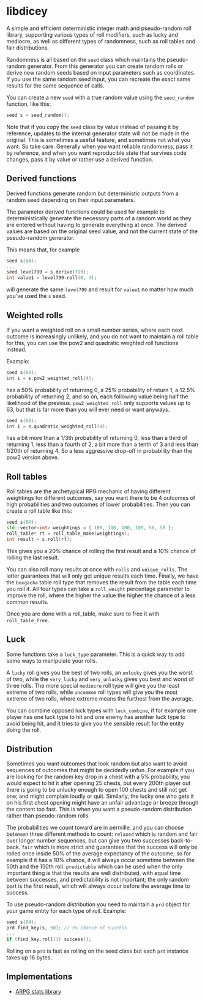 libdicey
========

A simple and efficient deterministic integer math and pseudo-random roll library,
supporting various types of roll modifiers, such as lucky and mediocre, as well
as different types of randomness, such as roll tables and fair distributions.

Randomness is all based on the `seed` class which maintains the pseudo-random
generator. From this generator you can create random rolls or derive new random
seeds based on input parameters such as coordinates. If you use the same random
seed input, you can recreate the exact same results for the same sequence of
calls.

You can create a new `seed` with a true random value using the `seed_random`
function, like this:

```c++
seed s = seed_random();
```

Note that if you copy the `seed` class by value instead of passing it by
reference, updates to the internal generator state will not be made in the
original. This is sometimes a useful feature, and sometimes not what you
want. So take care. Generally when you want reliable randomness, pass it by
reference, and when you want reproducible state that survives code changes,
pass it by value or rather use a derived function.

Derived functions
-----------------

Derived functions generate random but deterministic outputs from a random seed
depending on their input parameters.

The parameter derived functions could be used for example to deterministically
generate the necessary parts of a random world as they are entered without
having to generate everything at once. The derived values are based on the
original seed value, and not the current state of the pseudo-random generator.

This means that, for example

```c++
seed s(64);
...
seed level799 = s.derive(799);
int value1 = level799.roll(0, 4);
```

will generate the same `level799` and result for `value1` no matter how much
you've used the `s` seed.

Weighted rolls
--------------

If you want a weighted roll on a small number series, where each next outcome is
increasingly unlikely, and you do not want to maintain a roll table for this,
you can use the pow2 and quadratic weighted roll functions instead.

Example:

```c++
seed s(64);
int i = s.pow2_weighted_roll(4);
```
has a 50% probability of returning 0, a 25% probability of return 1, a 12.5%
probability of returning 2, and so on, each following value being half the
likelihood of the previous. `pow2_weighted_roll` only supports values up to 63,
but that is far more than you will ever need or want anyways.

```c++
seed s(64);
int i = s.quadratic_weighted_roll(4);
```
has a bit more than a 1/3th probability of returning 0, less than a third of
returning 1, less than a fourth of 2, a bit more than a tenth of 3 and less
than 1/20th of returning 4. So a less aggressive drop-off in probability
than the pow2 version above.

Roll tables
-----------

Roll tables are the archetypical RPG mechanic of having different weightings
for different outcomes, say you want there to be 4 outcomes of high
probabilities and two outcomes of lower probabilities. Then you can create a
roll table like this:

```c++
seed s(64);
std::vector<int> weightings = { 100, 100, 100, 100, 50, 50 };
roll_table* rt = roll_table_make(weightings);
int result = s.roll(rt);
```

This gives you a 20% chance of rolling the first result and a 10% chance of
rolling the last result.

You can also roll many results at once with `rolls` and `unique_rolls`. The
latter guarantees that will only get unique results each time. Finally, we
have the `boxgacha` table roll type that removes the result from the table
each time you roll it. All four types can take a `roll_weight` percentage
parameter to improve the roll, where the higher the value the higher the chance
of a less common results.

Once you are done with a roll_table, make sure to free it with
`roll_table_free`.

Luck
----

Some functions take a `luck_type` parameter. This is a quick way to add some
ways to manipulate your rolls.

A `lucky` roll gives you the best of two rolls, an `unlucky` gives you the
worst of two, while the `very_lucky` and `very_unlucky` gives you best and
worst of three rolls. The more special `mediocre` roll type will give you
the least extreme of two rolls, while `uncommon` roll types will give you
the most extreme of two rolls, where extreme means the furthest from the
average.

You can combine opposed luck types with `luck_combine`, if for example one
player has one luck type to hit and one enemy has another luck type to avoid
being hit, and it tries to give you the sensible result for the entity doing
the roll.

Distribution
------------

Sometimes you want outcomes that look random but also want to avoid sequences
of outcomes that might be decidedly unfun. For example if you are looking for
the random key drop in a chest with a 5% probability, you would expect to hit
it after opening 25 chests, but every 200th player out there is going to be
unlucky enough to open 100 chests and still not get one; and might complain
loudly or quit. Similarly, the lucky one who gets it on his first chest
opening might have an unfair advantage or breeze through the content too fast.
This is when you want a pseudo-random distribution rather than pseudo-random
rolls.

The probabilities we count toward are in permille, and you can choose between
three different methods to count: `relaxed` which is random and fair over
longer number sequences, but can give you two successes back-to-back. `fair`
which is more strict and guarantees that the success will only be rolled once
inside 50% of the average expectancy of the outcome; so for example if it has
a 10% chance, it will always occur sometime between the 50th and the 150th roll.
`predictable` which can be used when the only important thing is that the results
are well distributed, with equal time between successes, and predictability is
not important; the only random part is the first result, which will always occur
before the average time to success.

To use pseudo-random distribution you need to maintain a `prd` object for your
game entity for each type of roll. Example:

```c++
seed s(64);
prd find_key(s, 50); // 5% chance of success
...
if (find_key.roll()) success();
```

Rolling on a `prd` is fast as rolling on the seed class but each `prd` instance
takes up 16 bytes.

Implementations
---------------

* [ARPG stats library](doc/arpgstats.md)

